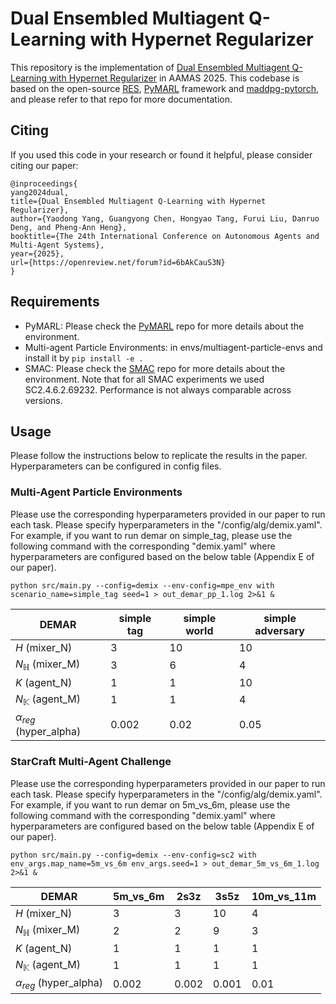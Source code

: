 # Dual Ensembled Multiagent Q-Learning with Hypernet Regularizer

This repository is the implementation of [Dual Ensembled Multiagent Q-Learning with Hypernet Regularizer](https://openreview.net/forum?id=6bAkCauS3N) in AAMAS 2025. This codebase is based on the open-source [RES](https://github.com/ling-pan/RES), [PyMARL](https://github.com/oxwhirl/pymarl) framework and [maddpg-pytorch](https://github.com/shariqiqbal2810/maddpg-pytorch), and please refer to that repo for more documentation.

## Citing
If you used this code in your research or found it helpful, please consider citing our paper:
```
@inproceedings{
yang2024dual,
title={Dual Ensembled Multiagent Q-Learning with Hypernet Regularizer},
author={Yaodong Yang, Guangyong Chen, Hongyao Tang, Furui Liu, Danruo Deng, and Pheng-Ann Heng},
booktitle={The 24th International Conference on Autonomous Agents and Multi-Agent Systems},
year={2025},
url={https://openreview.net/forum?id=6bAkCauS3N}
}
```

## Requirements
- PyMARL: Please check the [PyMARL](https://github.com/oxwhirl/pymarl) repo for more details about the environment.
- Multi-agent Particle Environments: in envs/multiagent-particle-envs and install it by `pip install -e .`
- SMAC: Please check the [SMAC](https://github.com/oxwhirl/smac) repo for more details about the environment. Note that for all SMAC experiments we used SC2.4.6.2.69232. Performance is not always comparable across versions.

## Usage
Please follow the instructions below to replicate the results in the paper. Hyperparameters can be configured in config files.

### Multi-Agent Particle Environments
Please use the corresponding hyperparameters provided in our paper to run each task.
Please specify hyperparameters in the "/config/alg/demix.yaml".
For example, if you want to run demar on simple_tag, please use the following command with the corresponding "demix.yaml"
where hyperparameters are configured based on the below table (Appendix E of our paper).
```
python src/main.py --config=demix --env-config=mpe_env with scenario_name=simple_tag seed=1 > out_demar_pp_1.log 2>&1 &
```
| DEMAR                        | simple tag | simple world | simple adversary |
|------------------------------|------------|--------------|------------------|
| $H$ (mixer_N)                | 3          | 10           | 10               |
| $N_{\mathbb{H}}$ (mixer_M)   | 3          | 6            | 4                |
| $K$ (agent_N)                | 1          | 1            | 10               |
| $N_{\mathbb{K}}$ (agent_M)   | 1          | 1            | 4                |
| $\alpha_{reg}$ (hyper_alpha) | 0.002      | 0.02         | 0.05             |

### StarCraft Multi-Agent Challenge
Please use the corresponding hyperparameters provided in our paper to run each task.
Please specify hyperparameters in the "/config/alg/demix.yaml".
For example, if you want to run demar on 5m_vs_6m, please use the following command with the corresponding "demix.yaml"
where hyperparameters are configured based on the below table (Appendix E of our paper).
```
python src/main.py --config=demix --env-config=sc2 with env_args.map_name=5m_vs_6m env_args.seed=1 > out_demar_5m_vs_6m_1.log 2>&1 &
```
| DEMAR                         | 5m\_vs\_6m | 2s3z  | 3s5z  | 10m\_vs\_11m |
|-------------------------------|------------|-------|-------|--------------|
| $H$ (mixer_N)                 | 3          | 3     | 10    | 4            |
| $N_{\mathbb{H}}$  (mixer_M)   | 2          | 2     | 9     | 3            |
| $K$ (agent_N)                 | 1          | 1     | 1     | 1            |
| $N_{\mathbb{K}}$ (agent_M)    | 1          | 1     | 1     | 1            |
| $\alpha_{reg}$  (hyper_alpha) | 0.002      | 0.002 | 0.001 | 0.01         |
